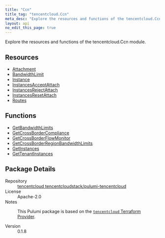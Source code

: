 ```yaml
---
title: "Ccn"
title_tag: "tencentcloud.Ccn"
meta_desc: "Explore the resources and functions of the tencentcloud.Ccn module."
layout: api
no_edit_this_page: true
---
```


<!-- WARNING: this file was generated by Pulumi Docs Generator. -->
<!-- Do not edit by hand unless you're certain you know what you are doing! -->

Explore the resources and functions of the tencentcloud.Ccn module.

<h2 id="resources">Resources</h2>
<ul class="api">
    <li><a href="attachment/" title="Attachment"><span class="api-symbol api-symbol--resource"></span>Attachment</a></li>
    <li><a href="bandwidthlimit/" title="BandwidthLimit"><span class="api-symbol api-symbol--resource"></span>BandwidthLimit</a></li>
    <li><a href="instance/" title="Instance"><span class="api-symbol api-symbol--resource"></span>Instance</a></li>
    <li><a href="instancesacceptattach/" title="InstancesAcceptAttach"><span class="api-symbol api-symbol--resource"></span>InstancesAcceptAttach</a></li>
    <li><a href="instancesrejectattach/" title="InstancesRejectAttach"><span class="api-symbol api-symbol--resource"></span>InstancesRejectAttach</a></li>
    <li><a href="instancesresetattach/" title="InstancesResetAttach"><span class="api-symbol api-symbol--resource"></span>InstancesResetAttach</a></li>
    <li><a href="routes/" title="Routes"><span class="api-symbol api-symbol--resource"></span>Routes</a></li>
</ul>

<h2 id="functions">Functions</h2>
<ul class="api">
    <li><a href="getbandwidthlimits/" title="GetBandwidthLimits"><span class="api-symbol api-symbol--function"></span>GetBandwidthLimits</a></li>
    <li><a href="getcrossbordercompliance/" title="GetCrossBorderCompliance"><span class="api-symbol api-symbol--function"></span>GetCrossBorderCompliance</a></li>
    <li><a href="getcrossborderflowmonitor/" title="GetCrossBorderFlowMonitor"><span class="api-symbol api-symbol--function"></span>GetCrossBorderFlowMonitor</a></li>
    <li><a href="getcrossborderregionbandwidthlimits/" title="GetCrossBorderRegionBandwidthLimits"><span class="api-symbol api-symbol--function"></span>GetCrossBorderRegionBandwidthLimits</a></li>
    <li><a href="getinstances/" title="GetInstances"><span class="api-symbol api-symbol--function"></span>GetInstances</a></li>
    <li><a href="gettenantinstances/" title="GetTenantInstances"><span class="api-symbol api-symbol--function"></span>GetTenantInstances</a></li>
</ul>

<h2 id="package-details">Package Details</h2>
<dl class="package-details">
	<dt>Repository</dt>
	<dd><a href="https://github.com/tencentcloudstack/pulumi-tencentcloud">tencentcloud tencentcloudstack/pulumi-tencentcloud</a></dd>
	<dt>License</dt>
	<dd>Apache-2.0</dd>
	<dt>Notes</dt>
	<dd><p>This Pulumi package is based on the <a href="https://github.com/tencentcloudstack/terraform-provider-tencentcloud"><code>tencentcloud</code> Terraform Provider</a>.</p>
</dd>
	<dt>Version</dt>
	<dd>0.1.8</dd>
</dl>

